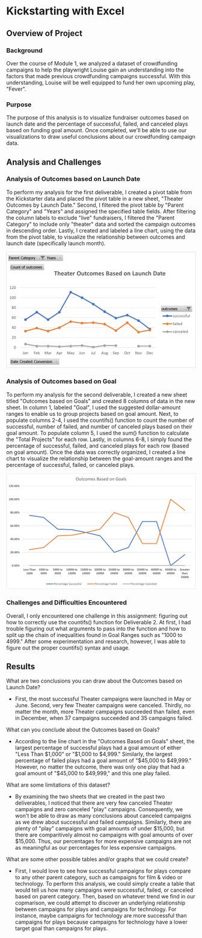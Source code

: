 # Kickstarting with Excel

## Overview of Project

### Background
Over the course of Module 1, we analyzed a dataset of crowdfunding campaigns to help the playwright Louise gain an understanding into the factors that made previous crowdfunding campaigns successful. With this understanding, Louise will be well equipped to fund her own upcoming play, "Fever". 

### Purpose
The purpose of this analysis is to visualize fundraiser outcomes based on launch date and the percentage of successful, failed, and canceled plays based on funding goal amount. Once completed, we'll be able to use our visualizations to draw useful conclusions about our crowdfunding campaign data.

## Analysis and Challenges

### Analysis of Outcomes based on Launch Date
To perform my analysis for the first deliverable, I created a pivot table from the Kickstarter data and placed the pivot table in a new sheet, "Theater Outcomes by Launch Date." Second, I filtered the pivot table by "Parent Category" and "Years" and assigned the specified table fields. After filtering the column labels to exclude "live" fundraisers, I filtered the "Parent Category" to include only "theater" data and sorted the campaign outcomes in descending order. Lastly, I created and labeled a line chart, using the data from the pivot table, to visualize the relationship between outcomes and launch date (specifically launch month). 

![Outcomes based on Launch Date](https://github.com/dharlerjr/kickstarter-analysis/blob/main/Theater_Outcomes_vs_Launch.png)

### Analysis of Outcomes based on Goal
To perform my analysis for the second deliverable, I created a new sheet titled "Outcomes based on Goals" and created 8 columns of data in the new sheet. In column 1, labeled "Goal", I used the suggested dollar-amount ranges to enable us to group projects based on goal amount. Next, to populate columns 2-4, I used the countifs() function to count the number of successful, number of failed, and number of canceled plays based on their goal amount. To populate column 5, I used the sum() function to calculate the "Total Projects" for each row. Lastly, in columns 6-8, I simply found the percentage of successful, failed, and canceled plays for each row (based on goal amount). Once the data was correctly organized, I created a line chart to visualize the relationship between the goal-amount ranges and the percentage of successful, failed, or canceled plays. 

![Outcomes based on Goal](https://github.com/dharlerjr/kickstarter-analysis/blob/main/Ouctomes_vs_Goals.png)

### Challenges and Difficulties Encountered
Overall, I only encountered one challenge in this assignment: figuring out how to correctly use the countifs() function for Deliverable 2. At first, I had trouble figuring out what arguments to pass into the function and how to split up the chain of inequalities found in Goal Ranges such as "1000 to 4999." After some experimentation and research, however, I was able to figure out the proper countifs() syntax and usage.

## Results

What are two conclusions you can draw about the Outcomes based on Launch Date?
- First, the most successful Theater campaigns were launched in May or June. Second, very few Theater campaigns were canceled. Thirdly, no matter the month, more Theater campaigns succeeded than failed, even in December, when 37 campaigns succeeded and 35 campaigns failed.

What can you conclude about the Outcomes based on Goals?
- According to the line chart in the "Outcomes Based on Goals" sheet, the largest percentage of successful plays had a goal amount of either "Less Than $1,000" or "$1,000 to $4,999." Similarly, the largest percentage of failed plays had a goal amount of "$45,000 to $49,999." However, no matter the outcome, there was only one play that had a goal amount of "$45,000 to $49,999," and this one play failed. 


What are some limitations of this dataset?
- By examining the two sheets that we created in the past two deliverables, I noticed that there are very few canceled Theater campaigns and zero canceled "play" campaigns. Consequently, we won't be able to draw as many conclusions about canceled campaigns as we drew about successful and failed campaigns. Similarly, there are plenty of "play" campaigns with goal amounts of under $15,000, but there are comparitively almost no campaigns with goal amounts of over $15,000. Thus, our percentages for more expensive campaigns are not as meaningful as our percentages for less expensive campaigns. 


What are some other possible tables and/or graphs that we could create?
- First, I would love to see how successful campaigns for plays compare to any other parent category, such as campaigns for film & video or technology. To perform this analysis, we could simply create a table that would tell us how many campaigns were successful, failed, or canceled based on parent category. Then, based on whatever trend we find in our copmarison, we could attempt to discover an underlying relationship between campaigns for plays and campaigns for technology. For instance, maybe campaigns for technology are more successful than campaigns for plays because campaigns for technology have a lower target goal than campaigns for plays. 
